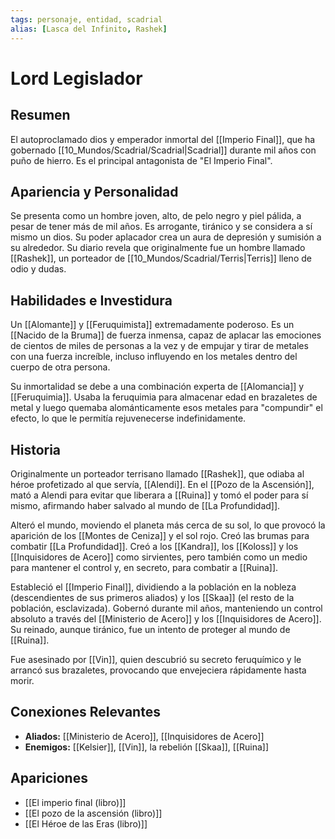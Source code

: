 ```yaml
---
tags: personaje, entidad, scadrial
alias: [Lasca del Infinito, Rashek]
---
```


# Lord Legislador

## Resumen
El autoproclamado dios y emperador inmortal del [[Imperio Final]], que ha gobernado [[10_Mundos/Scadrial/Scadrial|Scadrial]] durante mil años con puño de hierro. Es el principal antagonista de "El Imperio Final".

## Apariencia y Personalidad
Se presenta como un hombre joven, alto, de pelo negro y piel pálida, a pesar de tener más de mil años. Es arrogante, tiránico y se considera a sí mismo un dios. Su poder aplacador crea un aura de depresión y sumisión a su alrededor. Su diario revela que originalmente fue un hombre llamado [[Rashek]], un porteador de [[10_Mundos/Scadrial/Terris|Terris]] lleno de odio y dudas.

## Habilidades e Investidura
Un [[Alomante]] y [[Feruquimista]] extremadamente poderoso. Es un [[Nacido de la Bruma]] de fuerza inmensa, capaz de aplacar las emociones de cientos de miles de personas a la vez y de empujar y tirar de metales con una fuerza increíble, incluso influyendo en los metales dentro del cuerpo de otra persona.

Su inmortalidad se debe a una combinación experta de [[Alomancia]] y [[Feruquimia]]. Usaba la feruquimia para almacenar edad en brazaletes de metal y luego quemaba alománticamente esos metales para "compundir" el efecto, lo que le permitía rejuvenecerse indefinidamente.

## Historia
Originalmente un porteador terrisano llamado [[Rashek]], que odiaba al héroe profetizado al que servía, [[Alendi]]. En el [[Pozo de la Ascensión]], mató a Alendi para evitar que liberara a [[Ruina]] y tomó el poder para sí mismo, afirmando haber salvado al mundo de [[La Profundidad]].

Alteró el mundo, moviendo el planeta más cerca de su sol, lo que provocó la aparición de los [[Montes de Ceniza]] y el sol rojo. Creó las brumas para combatir [[La Profundidad]]. Creó a los [[Kandra]], los [[Koloss]] y los [[Inquisidores de Acero]] como sirvientes, pero también como un medio para mantener el control y, en secreto, para combatir a [[Ruina]].

Estableció el [[Imperio Final]], dividiendo a la población en la nobleza (descendientes de sus primeros aliados) y los [[Skaa]] (el resto de la población, esclavizada). Gobernó durante mil años, manteniendo un control absoluto a través del [[Ministerio de Acero]] y los [[Inquisidores de Acero]]. Su reinado, aunque tiránico, fue un intento de proteger al mundo de [[Ruina]].

Fue asesinado por [[Vin]], quien descubrió su secreto feruquímico y le arrancó sus brazaletes, provocando que envejeciera rápidamente hasta morir.

## Conexiones Relevantes
* **Aliados:** [[Ministerio de Acero]], [[Inquisidores de Acero]]
* **Enemigos:** [[Kelsier]], [[Vin]], la rebelión [[Skaa]], [[Ruina]]

## Apariciones
* [[El imperio final (libro)]]
* [[El pozo de la ascensión (libro)]]
* [[El Héroe de las Eras (libro)]]

